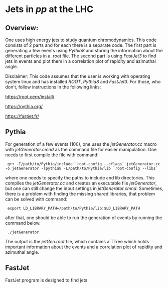 # Jets in *pp* at the LHC

## Overview:

One uses high energy jets to study quantum chromodynamics. This code consists of 2 parts and for each there is a separate code. The first part is generating a few events using *Pythia8* and storing the information about the different particles in a *.root* file. The second part is using *FastJet3* to find jets in events and plot them in a correlation plot of rapidity and azimuthal angle. 

Disclaimer: This code assumes that the user is working with operating system linux and has installed *ROOT*, *Pythia8* and *FastJet3*. For those, who don't, follow instructions in the following links:

https://root.cern/install/

https://pythia.org/

https://fastjet.fr/

## Pythia
For generation of a few events (100), one uses the *jetGenerator.cc* macro with *jetGenerator.cmnd* as the command file for easier manipulation. One needs to first compile the file with command:

<pre><code> g++ -I/path/to/Pythia/include `root-config --cflags` jetGenerator.cc -o jetGenerator -lpythia8 -L/path/to/Pythia/lib `root-config --libs` </pre></code>

where one needs to specify the paths to include and lib directories. This compiles the *jetGenerator.cc* and creates an executable file *jetGenerator*, but one can still change the input settings in *jetGenerator.cmnd*. Sometimes, there is a problem with finding the missing shared libraries, that problem can be solved with command:

<pre><code> export LD_LIBRARY_PATH=/path/to/Pythia/lib:$LD_LIBRARY_PATH </pre></code>

after that, one should be able to run the generation of events by running the command below.

<pre><code> ./jetGenerator </pre></code>

The output is the *jetGen.root* file, which contains a TTree which holds important information about the events and a correlation plot of rapidity and azimuthal angle. 

## FastJet
FastJet program is designed to find jets